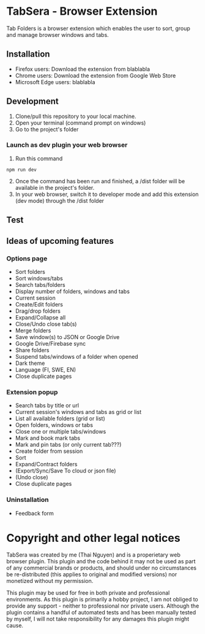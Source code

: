 # TabSera - Browser Extension
Tab Folders is a browser extension which enables the user to sort, group and manage browser windows and tabs.

## Installation

- Firefox users: Download the extension from blablabla
- Chrome users: Download the extension from Google Web Store
- Microsoft Edge users: blablabla

## Development

1. Clone/pull this repository to your local machine. 
2. Open your terminal (command prompt on windows)
3. Go to the project's folder

### Launch as dev plugin your web browser

1. Run this command

```
npm run dev
```

2. Once the command has been run and finished, a /dist folder will be available in the project's folder.
3. In your web browser, switch it to developer mode and add this extension (dev mode) through the /dist folder

## Test

## Ideas of upcoming features

### Options page
- Sort folders
- Sort windows/tabs
- Search tabs/folders
- Display number of folders, windows and tabs
- Current session
- Create/Edit folders
- Drag/drop folders
- Expand/Collapse all
- Close/Undo close tab(s)
- Merge folders
- Save window(s) to JSON or Google Drive
- Google Drive/Firebase sync
- Share folders
- Suspend tabs/windows of a folder when opened
- Dark theme
- Language (FI, SWE, EN)
- Close duplicate pages

### Extension popup
- Search tabs by title or url
- Current session's windows and tabs as grid or list
- List all available folders (grid or list)
- Open folders, windows or tabs
- Close one or multiple tabs/windows
- Mark and book mark tabs
- Mark and pin tabs (or only current tab???)
- Create folder from session
- Sort
- Expand/Contract folders
- (Export/Sync/Save To cloud or json file)
- (Undo close)
- Close duplicate pages

### Uninstallation
- Feedback form

# Copyright and other legal notices
TabSera was created by me (Thai Nguyen) and is a properietary web browser plugin. This plugin and the code behind it may not be used as part of any commercial brands or products, and should under no circumstances be re-distributed (this applies to original and modified versions) nor monetized without my permission.

This plugin may be used for free in both private and professional environments. As this plugin is primarily a hobby project, I am not obliged to provide any support - neither to professional nor private users. Although the plugin contains a handful of automated tests and has been manually tested by myself, I will not take responsibility for any damages this plugin might cause.